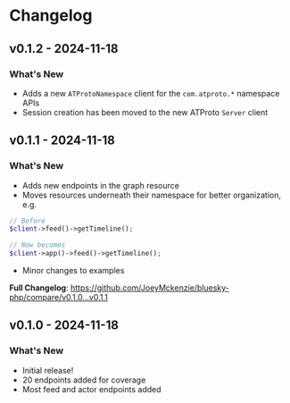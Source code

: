 # Changelog

## v0.1.2 - 2024-11-18

### What's New

- Adds a new `ATProtoNamespace` client for the `com.atproto.*` namespace APIs
- Session creation has been moved to the new ATProto `Server` client

## v0.1.1 - 2024-11-18

### What's New

- Adds new endpoints in the graph resource
- Moves resources underneath their namespace for better organization, e.g.

```php
// Before
$client->feed()->getTimeline();

// Now becomes
$client->app()->feed()->getTimeline();


```
- Minor changes to examples

**Full Changelog**: https://github.com/JoeyMckenzie/bluesky-php/compare/v0.1.0...v0.1.1

## v0.1.0 - 2024-11-18

### What's New

- Initial release!
- 20 endpoints added for coverage
- Most feed and actor endpoints added
